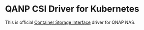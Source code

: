 # QANP CSI Driver for Kubernetes
This is official [Container Storage Interface](https://github.com/container-storage-interface) driver for QNAP NAS.
